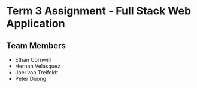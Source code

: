 # Term 3 Assignment - Full Stack Web Application

## Team Members
- Ethan Cornwill
- Hernan Velasquez
- Joel von Treifeldt
- Peter Duong